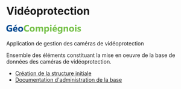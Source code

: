 # Vidéoprotection

![picto](https://github.com/sigagglocompiegne/orga_gest_igeo/blob/master/doc/img/geocompiegnois_2020_reduit_v2.png)

Application de gestion des caméras de vidéoprotection


Ensemble des éléments constituant la mise en oeuvre de la base de données des caméras de vidéoprotection.


- [Création  de la structure initiale](bdd/script_videoprotection)
- [Documentation d'administration de la base](bdd/doc_admin_bd_vs.md)

